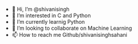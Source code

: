 - 👋 Hi, I’m @shivanisingh
- 👀 I’m interested in C and Python
- 🌱 I’m currently learnig Python
- 💞️ I’m looking to collaborate on Machine Learning
- 📫 How to reach me Github/shivanisinghsahani

<!---
shivanisinghsahani1/shivanisinghsahani1 is a ✨ special ✨ repository because its `README.md` (this file) appears on your GitHub profile.
You can click the Preview link to take a look at your changes.
--->
